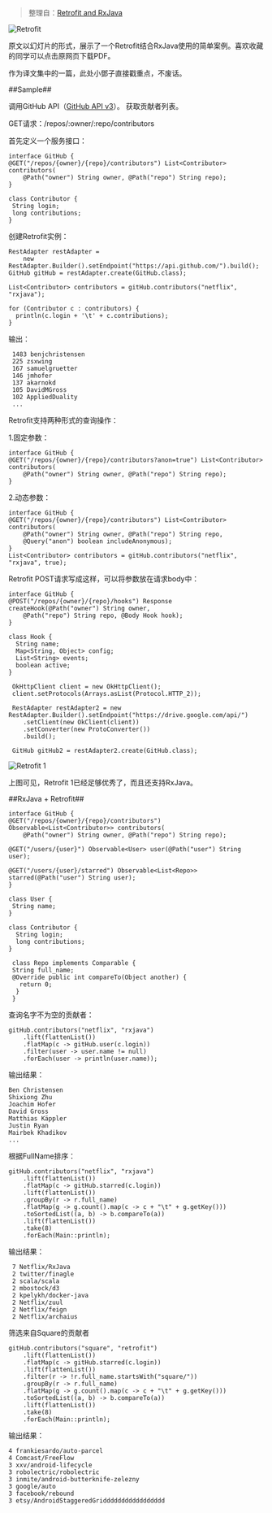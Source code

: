 >整理自：[Retrofit and RxJava](https://speakerdeck.com/jakewharton/2014-1)


![Retrofit](http://upload-images.jianshu.io/upload_images/268450-b40af2a92b0192a0.png?imageMogr2/auto-orient/strip%7CimageView2/2/w/1240)

原文以幻灯片的形式，展示了一个Retrofit结合RxJava使用的简单案例。喜欢收藏的同学可以点击原网页下载PDF。

作为译文集中的一篇，此处小鄧子直接戳重点，不废话。

##Sample##

调用GitHub API（[GitHub API v3](https://developer.github.com/v3/)）。
获取贡献者列表。

GET请求：/repos/:owner/:repo/contributors

首先定义一个服务接口：

    interface GitHub {
    @GET("/repos/{owner}/{repo}/contributors") List<Contributor> contributors(
        @Path("owner") String owner, @Path("repo") String repo);
    }

    class Contributor {
     String login;
     long contributions;
    }


创建Retrofit实例：

    RestAdapter restAdapter =
        new RestAdapter.Builder().setEndpoint("https://api.github.com/").build();
    GitHub gitHub = restAdapter.create(GitHub.class);

    List<Contributor> contributors = gitHub.contributors("netflix", "rxjava");

    for (Contributor c : contributors) {
      println(c.login + '\t' + c.contributions);
    }

输出：

     1483 benjchristensen
     225 zsxwing
     167 samuelgruetter
     146 jmhofer
     137 akarnokd
     105 DavidMGross
     102 AppliedDuality
     ...

Retrofit支持两种形式的查询操作：

1.固定参数：


    interface GitHub {
    @GET("/repos/{owner}/{repo}/contributors?anon=true") List<Contributor> contributors(
        @Path("owner") String owner, @Path("repo") String repo);
    }

2.动态参数：


    interface GitHub {
    @GET("/repos/{owner}/{repo}/contributors") List<Contributor> contributors(
        @Path("owner") String owner, @Path("repo") String repo,
        @Query("anon") boolean includeAnonymous);
    }
    List<Contributor> contributors = gitHub.contributors("netflix", "rxjava", true);


Retrofit POST请求写成这样，可以将参数放在请求body中：


    interface GitHub {
    @POST("/repos/{owner}/{repo}/hooks") Response createHook(@Path("owner") String owner,
        @Path("repo") String repo, @Body Hook hook);
    }

    class Hook {
      String name;
      Map<String, Object> config;
      List<String> events;
      boolean active;
    }

     OkHttpClient client = new OkHttpClient();
     client.setProtocols(Arrays.asList(Protocol.HTTP_2));

     RestAdapter restAdapter2 = new RestAdapter.Builder().setEndpoint("https://drive.google.com/api/")
        .setClient(new OkClient(client))
        .setConverter(new ProtoConverter())
        .build();

     GitHub gitHub2 = restAdapter2.create(GitHub.class);


![Retrofit 1](http://upload-images.jianshu.io/upload_images/268450-bfcfd5fef1596522.png?imageMogr2/auto-orient/strip%7CimageView2/2/w/1240)

上图可见，Retrofit 1已经足够优秀了，而且还支持RxJava。

##RxJava + Retrofit##

    interface GitHub {
    @GET("/repos/{owner}/{repo}/contributors") Observable<List<Contributor>> contributors(
        @Path("owner") String owner, @Path("repo") String repo);

    @GET("/users/{user}") Observable<User> user(@Path("user") String user);

    @GET("/users/{user}/starred") Observable<List<Repo>> starred(@Path("user") String user);
    }

    class User {
     String name;
    }

    class Contributor {
      String login;
      long contributions;
    }

     class Repo implements Comparable {
     String full_name;
     @Override public int compareTo(Object another) {
       return 0;
      }
     }

查询名字不为空的贡献者：

    gitHub.contributors("netflix", "rxjava")
        .lift(flattenList())
        .flatMap(c -> gitHub.user(c.login))
        .filter(user -> user.name != null)
        .forEach(user -> println(user.name));

输出结果：

    Ben Christensen
    Shixiong Zhu
    Joachim Hofer
    David Gross
    Matthias Käppler
    Justin Ryan
    Mairbek Khadikov
    ...


根据FullName排序：


    gitHub.contributors("netflix", "rxjava")
        .lift(flattenList())
        .flatMap(c -> gitHub.starred(c.login))
        .lift(flattenList())
        .groupBy(r -> r.full_name)
        .flatMap(g -> g.count().map(c -> c + "\t" + g.getKey()))
        .toSortedList((a, b) -> b.compareTo(a))
        .lift(flattenList())
        .take(8)
        .forEach(Main::println);


输出结果：

     7 Netflix/RxJava
     2 twitter/finagle
     2 scala/scala
     2 mbostock/d3
     2 kpelykh/docker-java
     2 Netflix/zuul
     2 Netflix/feign
     2 Netflix/archaius

筛选来自Square的贡献者

    gitHub.contributors("square", "retrofit")
        .lift(flattenList())
        .flatMap(c -> gitHub.starred(c.login))
        .lift(flattenList())
        .filter(r -> !r.full_name.startsWith("square/"))
        .groupBy(r -> r.full_name)
        .flatMap(g -> g.count().map(c -> c + "\t" + g.getKey()))
        .toSortedList((a, b) -> b.compareTo(a))
        .lift(flattenList())
        .take(8)
        .forEach(Main::println);

输出结果：

    4 frankiesardo/auto-parcel
    4 Comcast/FreeFlow
    3 xxv/android-lifecycle
    3 robolectric/robolectric
    3 inmite/android-butterknife-zelezny
    3 google/auto
    3 facebook/rebound
    3 etsy/AndroidStaggeredGriddddddddddddddddd


